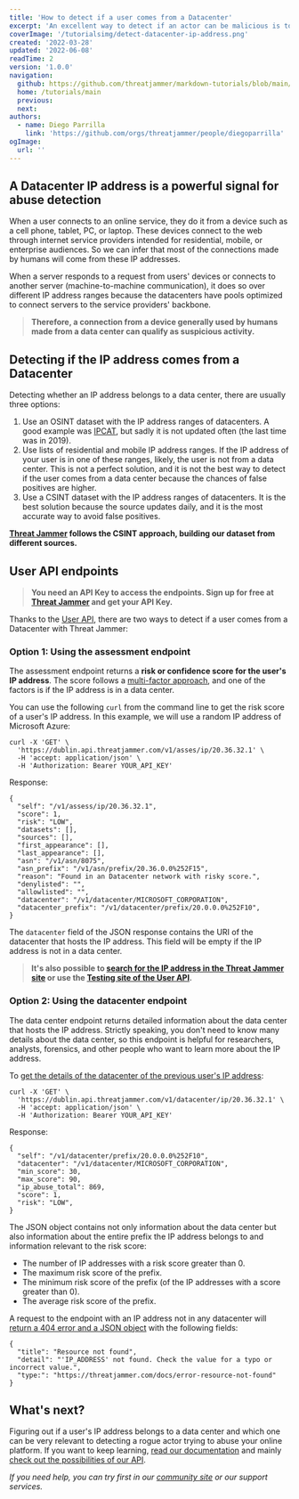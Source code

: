 ```yaml
---
title: 'How to detect if a user comes from a Datacenter'
excerpt: 'An excellent way to detect if an actor can be malicious is to check if the user´s IP address comes from a Datacenter with Threat Jammer.'
coverImage: '/tutorialsimg/detect-datacenter-ip-address.png'
created: '2022-03-28'
updated: '2022-06-08'
readTime: 2
version: '1.0.0'
navigation:
  github: https://github.com/threatjammer/markdown-tutorials/blob/main/how-detect-user-comes-datacenter.md
  home: /tutorials/main
  previous: 
  next: 
authors:
  - name: Diego Parrilla
    link: 'https://github.com/orgs/threatjammer/people/diegoparrilla'
ogImage:
  url: ''
---
```


## A Datacenter IP address is a powerful signal for abuse detection

When a user connects to an online service, they do it from a device such as a cell phone, tablet, PC, or laptop. These devices connect to the web through internet service providers intended for residential, mobile, or enterprise audiences. So we can infer that most of the connections made by humans will come from these IP addresses.

When a server responds to a request from users' devices or connects to another server (machine-to-machine communication), it does so over different IP address ranges because the datacenters have pools optimized to connect servers to the service providers' backbone. 

> **Therefore, a connection from a device generally used by humans made from a data center can qualify as suspicious activity.**

## Detecting if the IP address comes from a Datacenter

Detecting whether an IP address belongs to a data center, there are usually three options:

1. Use an OSINT dataset with the IP address ranges of datacenters. A good example was [IPCAT](https://github.com/client9/ipcat/), but sadly it is not updated often (the last time was in 2019).
2. Use lists of residential and mobile IP address ranges. If the IP address of your user is in one of these ranges, likely, the user is not from a data center. This is not a perfect solution, and it is not the best way to detect if the user comes from a data center because the chances of false positives are higher.
3. Use a CSINT dataset with the IP address ranges of datacenters. It is the best solution because the source updates daily, and it is the most accurate way to avoid false positives.

**[Threat Jammer](https://threatjammer.com) follows the CSINT approach, building our dataset from different sources.**

## User API endpoints

> **You need an API Key to access the endpoints. Sign up for free at [Threat Jammer](https://threatjammer.com) and get your API Key.**

Thanks to the [User API](https://dublin.api.threatjammer.com/docs), there are two ways to detect if a user comes from a Datacenter with Threat Jammer:

### Option 1: Using the assessment endpoint

The assessment endpoint returns a **risk or confidence score for the user's IP address**. The score follows a [multi-factor approach](https://threatjammer.com/docs/how-threat-jammer-works), and one of the factors is if the IP address is in a data center. 

You can use the following `curl` from the command line to get the risk score of a user's IP address. In this example, we will use a random IP address of Microsoft Azure:

```
curl -X 'GET' \
  'https://dublin.api.threatjammer.com/v1/asses/ip/20.36.32.1' \
  -H 'accept: application/json' \
  -H 'Authorization: Bearer YOUR_API_KEY'
```

Response:

```
{
  "self": "/v1/assess/ip/20.36.32.1",
  "score": 1,
  "risk": "LOW",
  "datasets": [],
  "sources": [],
  "first_appearance": [],
  "last_appearance": [],
  "asn": "/v1/asn/8075",
  "asn_prefix": "/v1/asn/prefix/20.36.0.0%252F15",
  "reason": "Found in an Datacenter network with risky score.",
  "denylisted": "",
  "allowlisted": "",
  "datacenter": "/v1/datacenter/MICROSOFT_CORPORATION",
  "datacenter_prefix": "/v1/datacenter/prefix/20.0.0.0%252F10",
}
```

The `datacenter` field of the JSON response contains the URI of the datacenter that hosts the IP address. This field will be empty if the IP address is not in a data center.

> **It's also possible to [search for the IP address in the Threat Jammer site](https://threatjammer.com/info/20.36.32.1) or use the [Testing site of the User API](https://dublin.api.threatjammer.com/docs#/Data%20assesment/assess_ip_v1_assess_ip__ip_address__get).**


### Option 2: Using the datacenter endpoint

The data center endpoint returns detailed information about the data center that hosts the IP address. Strictly speaking, you don't need to know many details about the data center, so this endpoint is helpful for researchers, analysts, forensics, and other people who want to learn more about the IP address.

To [get the details of the datacenter of the previous user's IP address](https://dublin.api.threatjammer.com/docs#/Datacenter%20information/query_IP_address_network_information_v1_datacenter_ip__ip_address__get):

```
curl -X 'GET' \
  'https://dublin.api.threatjammer.com/v1/datacenter/ip/20.36.32.1' \
  -H 'accept: application/json' \
  -H 'Authorization: Bearer YOUR_API_KEY'
```

Response:

```
{
  "self": "/v1/datacenter/prefix/20.0.0.0%252F10",
  "datacenter": "/v1/datacenter/MICROSOFT_CORPORATION",
  "min_score": 30,
  "max_score": 90,
  "ip_abuse_total": 869,
  "score": 1,
  "risk": "LOW",
}
```

The JSON object contains not only information about the data center but also information about the entire prefix the IP address belongs to and information relevant to the risk score:
- The number of IP addresses with a risk score greater than 0.
- The maximum risk score of the prefix.
- The minimum risk score of the prefix (of the IP addresses with a score greater than 0).
- The average risk score of the prefix.

A request to the endpoint with an IP address not in any datacenter will [return a 404 error and a JSON object](https://threatjammer.com/docs/error-resource-not-found) with the following fields:

```
{
  "title": "Resource not found",
  "detail": "'IP_ADDRESS' not found. Check the value for a typo or incorrect value.",
  "type:": "https://threatjammer.com/docs/error-resource-not-found"
}
```

## What's next?

Figuring out if a user's IP address belongs to a data center and which one can be very relevant to detecting a rogue actor trying to abuse your online platform. If you want to keep learning, [read our documentation](https://threatjammer.com/docs/index) and mainly [check out the possibilities of our API](https://dublin.api.threatjammer.com/docs).


*If you need help, you can try first in our [community site](/community) or our  support services.*
